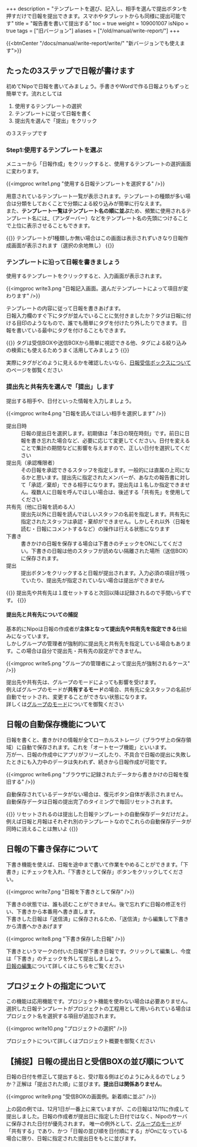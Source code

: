 +++
description = "テンプレートを選び、記入し、相手を選んで提出ボタンを押すだけで日報を提出できます。スマホやタブレットからも同様に提出可能です"
title = "報告書を書いて提出する"
toc = true
weight = 109001007
isNipo = true
tags = ["旧バージョン"]
aliases = ["/old/manual/write-report/"]
+++

{{<btnCenter "/docs/manual/write-report/write/" "新バージョンでも使えます">}}


## たったの3ステップで日報が書けます

初めてNipoで日報を書いてみましょう。手書きやWordで作る日報よりもずっと簡単です。流れとしては

1. 使用するテンプレートの選択
1. テンプレートに従って日報を書く
1. 提出先を選んで「提出」をクリック

の３ステップです

### Step1:使用するテンプレートを選ぶ

メニューから「日報作成」をクリックすると、使用するテンプレートの選択画面に変わります。

{{<imgproc write1.png "使用する日報テンプレートを選択する" />}}

用意されているテンプレート一覧が表示されます。テンプレートの種類が多い場合は分類をしておくことで分類による絞り込みが簡単に行なえます。  
また、**テンプレート一覧はテンプレート名の順に並ぶ**ため、頻繁に使用されるテンプレート名には_（アンダーバー）などをテンプレート名の先頭につけることで上位に表示させることもできます。

{{<alice pos="left" icon="default">}}
テンプレートが1種類しか無い場合はこの画面は表示されずいきなり日報作成画面が表示されます（選択の余地無し）
{{</alice>}}

### テンプレートに沿って日報を書きましょう

使用するテンプレートをクリックすると、入力画面が表示されます。

{{<imgproc write3.png "日報記入画面。選んだテンプレートによって項目が変わります" />}}

テンプレートの内容に従って日報を書きあげます。  
日報入力欄のすぐ下にタグが並んでいることに気付きましたか？タグは日報に付ける目印のようなもので、誰でも簡単にタグを付けたり外したりできます。
日報を書いている最中にタグを付けることもできます。

{{<alice pos="left" icon="default">}}
タグは受信BOXや送信BOXから簡単に視認できる他、タグによる絞り込みの検索にも使えるためうまく活用してみましょう
{{</alice>}}

実際にタグがどのように見えるかを確認したいなら、[日報受信ボックスについて](/old/manual/postbox/)のページを御覧ください

### 提出先と共有先を選んで「提出」します

提出する相手や、日付といった情報を入力しましょう。

{{<imgproc write4.png "日報を読んでほしい相手を選択します" />}}

<dl class="basic">
  <dt>提出日時</dt>
  <dd>日報の提出日を選択します。初期値は「本日の現在時刻」です。前日に日報を書き忘れた場合など、必要に応じて変更してください。日付を変えることで集計の期間などに影響を与えますので、正しい日付を選択してください</dd>
  <dt>提出先（承認権限者）</dt>
  <dd>その日報を承認できるスタッフを指定します。一般的には直属の上司になるかと思います。提出先に指定されたメンバーが、あなたの報告書に対して「承認／棄却」できる相手になります。提出先は１名しか指定できません。複数人に日報を呼んでほしい場合は、後述する「共有先」を使用してください</dd>
  <dt>共有先（他に日報を読める人）</dt>
  <dd>提出先以外に日報を読んでほしいスタッフの名前を指定します。共有先に指定されたスタッフは承認・棄却ができません。しかしそれ以外（日報を読む・日報にコメントするなど）の操作は行える状態になります</dd>
  <dt>下書き</dt>
  <dd>書きかけの日報を保存する場合は下書きのチェックをONにしてください。下書きの日報は他のスタッフが読めない隔離された場所（送信BOX）に保存されます。</dd>
  <dt>提出</dt>
  <dd>提出ボタンをクリックすると日報が提出されます。入力必須の項目が残っていたり、提出先が指定されていない場合は提出ができません</dd>
</dl>

{{<alice pos="left" icon="default">}}
提出先や共有先は１度セットすると次回以降は記録されるので手間いらずです。
{{</alice>}}

#### 提出先と共有先についての捕捉

基本的にNipoは日報の作成者が**主体となって提出先や共有先を指定できる**仕組みになっています。  
しかしグループの管理者が強制的に提出先と共有先を指定している場合もあります。この場合は自分で提出先・共有先の設定ができません。

{{<imgproc write5.png "グループの管理者によって提出先が強制されるケース" />}}

提出先や共有先は、グループのモードによっても影響を受けます。  
例えばグループのモードが**共有するモード**の場合、共有先に全スタッフの名前が自動でセットされ、変更することができない状態になります。  
詳しくは[グループのモード](/old/manual/group-mode/)についてを御覧ください

## 日報の自動保存機能について

日報を書くと、書きかけの情報が全てローカルストレージ（ブラウザ上の保存領域）に自動で保存されます。これを「オートセーブ機能」といいます。  
万が一、日報の作成中にアプリがフリーズしたり、不具合で日報の提出に失敗したときにも入力中のデータは失われず、続きから日報作成が可能です。

{{<imgproc write6.png "ブラウザに記録されたデータから書きかけの日報を復旧する" />}}

自動保存されているデータがない場合は、復元ボタン自体が表示されません。
自動保存データは日報の提出完了のタイミングで毎回リセットされます。  

{{<alice pos="left" icon="default">}}
リセットされるのは提出した日報テンプレートの自動保存データだけだよ。例えば日報と月報はそれぞれ別のテンプレートなのでこれらの自動保存データが同時に消えることは無いよ
{{</alice>}}

## 日報の下書き保存について

下書き機能を使えば、日報を途中まで書いて作業をやめることができます。「下書き」にチェックを入れ、「下書きとして保存」ボタンをクリックしてください。

{{<imgproc write7.png "日報を下書きとして保存" />}}

下書きの状態では、誰も読むことができません。後で忘れずに日報の修正を行い、下書きから本番用へ書き直します。  
下書きした日報は「送信済」に保存されるため、「送信済」から編集して下書きから清書へかきあげます

{{<imgproc write8.png "下書き保存した日報" />}}

下書きというマークの付いた日報が下書き日報です。クリックして編集し、今度は「下書き」のチェックを外して提出しましょう。  
[日報の編集](/old/manual/edit-report/)について詳しくはこちらをご覧ください

## プロジェクトの指定について

この機能は応用機能です。プロジェクト機能を使わない場合は必要ありません。  
選択した日報テンプレートがプロジェクトの工程用として用いられている場合はプロジェクト名を選択する項目が追加されます。  

{{<imgproc write10.png "プロジェクトの選択" />}}

プロジェクトについて詳しくはプロジェクト概要を御覧ください

## 【捕捉】日報の提出日と受信BOXの並び順について

日報の日付を修正して提出すると、受け取る側はどのようにみえるのでしょうか？正解は「提出された順」に並びます。**提出日は関係ありません**。

{{<imgproc write9.png "受信BOXの画面例。新着順に並ぶ" />}}

上の図の例では、12月1日が一番上に来ていますが、この日報は12/11に作成して提出しました。日報の作成者が提出日に指定した日付ではなく、Nipoのサーバに保存された日付が優先されます。
唯一の例外として、[グループのモード](/old/manual/group-mode/)が「共有する」であり、かつ「日報の並び順を日付順にする」がOnになっている場合に限り、日報に指定された提出日をもとに並びます。
